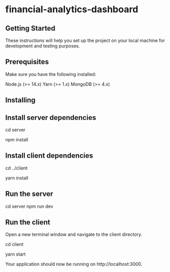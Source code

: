 # financial-analytics-dashboard

## Getting Started
These instructions will help you set up the project on your local machine for development and testing purposes.

## Prerequisites
Make sure you have the following installed:

Node.js (>= 14.x)
Yarn (>= 1.x)
MongoDB (>= 4.x)

## Installing

## Install server dependencies

cd server

npm install

## Install client dependencies

cd ../client

yarn install

## Run the server

cd server
npm run dev

## Run the client

Open a new terminal window and navigate to the client directory.

cd client

yarn start

Your application should now be running on http://localhost:3000.
